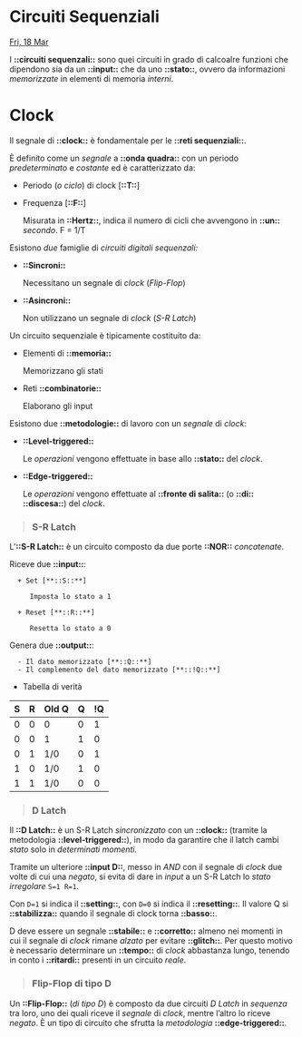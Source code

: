 # Circuiti Sequenziali

[Fri, 18 Mar](day://2022.03.18)

I **::circuiti sequenzali::** sono quei circuiti in grado di calcoalre funzioni che dipendono sia da un **::input::** che da uno **::stato::**, ovvero da informazioni *memorizzate* in elementi di memoria *interni*.

# Clock

Il segnale di **::clock::** è fondamentale per le **::reti sequenziali::**.

È definito come un *segnale* a **::onda quadra::** con un periodo *predeterminato* e *costante* ed è caratterizzato da:

   - Periodo (*o ciclo*) di clock [**::T::**]
   + Frequenza [**::F::**]

      Misurata in **::Hertz::**, indica il numero di cicli che avvengono in **::un::** *secondo*. F = 1/T

Esistono *due* famiglie di *circuiti* *digitali* *sequenzali:*

   + **::Sincroni::**

      Necessitano un segnale di *clock* (*Flip-Flop*)

   + **::Asincroni::**

      Non utilizzano un segnale di *clock* (*S-R Latch*)

Un circuito sequenziale è tipicamente costituito da:

   + Elementi di **::memoria::**

      Memorizzano gli stati

   + Reti **::combinatorie::**

      Elaborano gli input

Esistono due **::metodologie::** di lavoro con un *segnale* di *clock*:

   + **::Level-triggered::**

      Le *operazioni* vengono effettuate in base allo **::stato::** del *clock*.

   + **::Edge-triggered::**

      Le *operazioni* vengono effettuate al **::fronte di salita::** (o **::di::** **::discesa::**) del *clock*.

> ### S-R Latch

   L’**::S-R Latch::** è un circuito composto da due porte **::NOR::** *concatenate*.

   Riceve due **::input::**:

      + Set [**::S::**]

         Imposta lo stato a 1

      + Reset [**::R::**]

         Resetta lo stato a 0

   Genera due **::output::**:

      - Il dato memorizzato [**::Q::**]
      - Il complemento del dato memorizzato [**::!Q::**]
   + Tabella di verità

| **S** | **R** | **Old Q** | **Q** | **!Q** |
| ----- | ----- | --------- | ----- | ------ |
| 0     | 0     | 0         | 0     | 1      |
| 0     | 0     | 1         | 1     | 0      |
| 0     | 1     | 1/0       | 0     | 1      |
| 1     | 0     | 1/0       | 1     | 0      |
| 1     | 1     | 1/0       | 0     | 0      |

> ### D Latch

   Il **::D Latch::** è un S-R Latch *sincronizzato* con un **::clock::** (tramite la metodologia **::level-triggered::**), in modo da garantire che il latch cambi *stato* solo in *determinati* *momenti.*

   Tramite un ulteriore **::input D::**, messo in *AND* con il segnale di *clock* due volte di cui una *negato*, si evita di dare in *input* a un S-R Latch lo *stato irregolare* `S=1 R=1`.

   Con `D=1` si indica il **::setting::**, con `D=0` si indica il **::resetting::**. Il valore Q si **::stabilizza::** quando il segnale di clock torna **::basso::**.

   D deve essere un segnale **::stabile::** e **::corretto::** almeno nei momenti in cui il segnale di *clock* rimane *alzato* per evitare **::glitch::**. Per questo motivo è necessario determinare un **::tempo::** di *clock* abbastanza lungo, tenendo in conto i **::ritardi::** presenti in un circuito *reale*.

> ### Flip-Flop di tipo D

   Un **::Flip-Flop::** (*di tipo D*) è composto da due circuiti *D Latch* in *sequenza* tra loro, uno dei quali riceve il *segnale* di *clock*, mentre l’altro lo riceve *negato*. È un tipo di circuito che sfrutta la *metodologia* **::edge-triggered::**.

